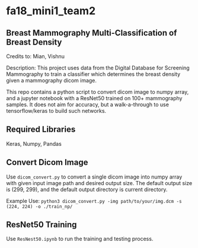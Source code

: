 # fa18_mini1_team2
## Breast Mammography Multi-Classification of Breast Density
Credits to: Mian, Vishnu

Description: This project uses data from the Digital Database for Screening Mammography to train a classifier which determines the breast density given a mammography dicom image. 

This repo contains a python script to convert dicom image to numpy array, and a jupyter notebook with a ResNet50 trained on 100+ mammography samples. It does not aim for accuracy, but a walk-a-through to use tensorflow/keras to build such networks.
 ## Required Libraries
 Keras, Numpy, Pandas

 ## Convert Dicom Image
 Use `dicom_convert.py` to convert a single dicom image into numpy array with given
 input image path and desired output size. The default output size is (299, 299), and
 the default output directory is current directory.

 Example Use:
 `python3 dicom_convert.py -img path/to/your/img.dcm -s (224, 224) -o ./train_np/`
 ## ResNet50 Training
 Use `ResNest50.ipynb` to run the training and testing process.

